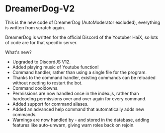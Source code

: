 # DreamerDog-V2
This is the new code of DreamerDog (AutoModerator excluded), everything is written from scratch again.

DreamerDog is written for the official Discord of the Youtuber HaiX, so lots of code are for that specific server.

What's new?
 - Upgraded to DiscordJS V12.
 - Added playing music of Youtube function!
 - Command handler, rather than using a single file for the program.
 - Thanks to the command handler, existing commands can be reloaded without needing to restart the bot.
 - Command cooldowns.
 - Permissions are now handled once in the index.js, rather than hardcoding permissions over and over again for every command.
 - Added support for command aliases.
 - Added an advanced help command that automatically adds new commands.
 - Warnings are now handled by - and stored in the database, adding features like auto-unwarn, giving warn roles back on rejoin.
